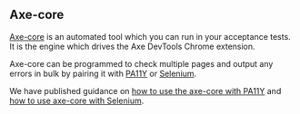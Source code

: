 ## Axe-core

[Axe-core](https://www.npmjs.com/package/axe-core) is an automated tool which you can run in your acceptance tests. It is the engine which drives the Axe DevTools Chrome extension.

Axe-core can be programmed to check multiple pages and output any errors in bulk by pairing it with [PA11Y](https://www.npmjs.com/package/pa11y) or [Selenium](https://www.selenium.dev/).

We have published guidance on [how to use the axe-core with PA11Y](/best-practice/automated-testing-using-axe-core-and-pa11y) and [how to use axe-core with Selenium](/best-practice/automated-testing-using-axe-core-and-pa11y/#acceptance-tests-using-axe-core-and-selenium).